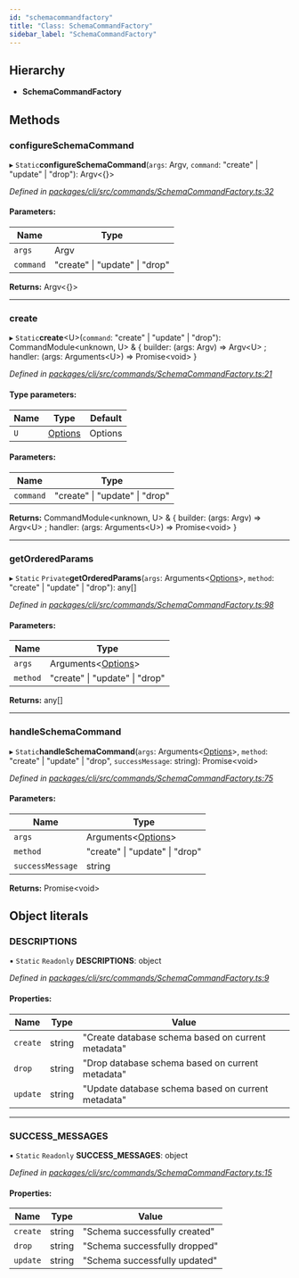 ```yaml
---
id: "schemacommandfactory"
title: "Class: SchemaCommandFactory"
sidebar_label: "SchemaCommandFactory"
---
```


## Hierarchy

* **SchemaCommandFactory**

## Methods

### configureSchemaCommand

▸ `Static`**configureSchemaCommand**(`args`: Argv, `command`: &#34;create&#34; \| &#34;update&#34; \| &#34;drop&#34;): Argv&#60;{}>

*Defined in [packages/cli/src/commands/SchemaCommandFactory.ts:32](https://github.com/mikro-orm/mikro-orm/blob/c7aaca40d/packages/cli/src/commands/SchemaCommandFactory.ts#L32)*

#### Parameters:

Name | Type |
------ | ------ |
`args` | Argv |
`command` | &#34;create&#34; \| &#34;update&#34; \| &#34;drop&#34; |

**Returns:** Argv&#60;{}>

___

### create

▸ `Static`**create**&#60;U>(`command`: &#34;create&#34; \| &#34;update&#34; \| &#34;drop&#34;): CommandModule&#60;unknown, U> & { builder: (args: Argv) => Argv&#60;U> ; handler: (args: Arguments&#60;U>) => Promise&#60;void>  }

*Defined in [packages/cli/src/commands/SchemaCommandFactory.ts:21](https://github.com/mikro-orm/mikro-orm/blob/c7aaca40d/packages/cli/src/commands/SchemaCommandFactory.ts#L21)*

#### Type parameters:

Name | Type | Default |
------ | ------ | ------ |
`U` | [Options](../index.md#options) | Options |

#### Parameters:

Name | Type |
------ | ------ |
`command` | &#34;create&#34; \| &#34;update&#34; \| &#34;drop&#34; |

**Returns:** CommandModule&#60;unknown, U> & { builder: (args: Argv) => Argv&#60;U> ; handler: (args: Arguments&#60;U>) => Promise&#60;void>  }

___

### getOrderedParams

▸ `Static` `Private`**getOrderedParams**(`args`: Arguments&#60;[Options](../index.md#options)>, `method`: &#34;create&#34; \| &#34;update&#34; \| &#34;drop&#34;): any[]

*Defined in [packages/cli/src/commands/SchemaCommandFactory.ts:98](https://github.com/mikro-orm/mikro-orm/blob/c7aaca40d/packages/cli/src/commands/SchemaCommandFactory.ts#L98)*

#### Parameters:

Name | Type |
------ | ------ |
`args` | Arguments&#60;[Options](../index.md#options)> |
`method` | &#34;create&#34; \| &#34;update&#34; \| &#34;drop&#34; |

**Returns:** any[]

___

### handleSchemaCommand

▸ `Static`**handleSchemaCommand**(`args`: Arguments&#60;[Options](../index.md#options)>, `method`: &#34;create&#34; \| &#34;update&#34; \| &#34;drop&#34;, `successMessage`: string): Promise&#60;void>

*Defined in [packages/cli/src/commands/SchemaCommandFactory.ts:75](https://github.com/mikro-orm/mikro-orm/blob/c7aaca40d/packages/cli/src/commands/SchemaCommandFactory.ts#L75)*

#### Parameters:

Name | Type |
------ | ------ |
`args` | Arguments&#60;[Options](../index.md#options)> |
`method` | &#34;create&#34; \| &#34;update&#34; \| &#34;drop&#34; |
`successMessage` | string |

**Returns:** Promise&#60;void>

## Object literals

### DESCRIPTIONS

▪ `Static` `Readonly` **DESCRIPTIONS**: object

*Defined in [packages/cli/src/commands/SchemaCommandFactory.ts:9](https://github.com/mikro-orm/mikro-orm/blob/c7aaca40d/packages/cli/src/commands/SchemaCommandFactory.ts#L9)*

#### Properties:

Name | Type | Value |
------ | ------ | ------ |
`create` | string | "Create database schema based on current metadata" |
`drop` | string | "Drop database schema based on current metadata" |
`update` | string | "Update database schema based on current metadata" |

___

### SUCCESS\_MESSAGES

▪ `Static` `Readonly` **SUCCESS\_MESSAGES**: object

*Defined in [packages/cli/src/commands/SchemaCommandFactory.ts:15](https://github.com/mikro-orm/mikro-orm/blob/c7aaca40d/packages/cli/src/commands/SchemaCommandFactory.ts#L15)*

#### Properties:

Name | Type | Value |
------ | ------ | ------ |
`create` | string | "Schema successfully created" |
`drop` | string | "Schema successfully dropped" |
`update` | string | "Schema successfully updated" |
